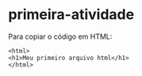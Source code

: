# primeira-atividade

Para copiar o código em HTML:
```
<html>
<h1>Meu primeiro arquivo html</h1>
</html>
```
